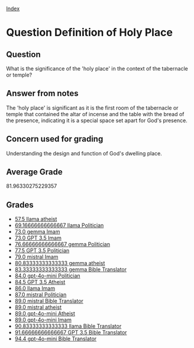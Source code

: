 
[Index](../../index.md)
# Question Definition of Holy Place
## Question
What is the significance of the 'holy place' in the context of the tabernacle or temple?

## Answer from notes
The 'holy place' is significant as it is the first room of the tabernacle or temple that contained the altar of incense and the table with the bread of the presence, indicating it is a special space set apart for God's presence.

## Concern used for grading
Understanding the design and function of God's dwelling place.

## Average Grade
81.96330275229357

## Grades
 * [57.5 llama atheist](../answers/llama_atheist/Definition_of_Holy_Place.md)
 * [69.16666666666667 llama Politician](../answers/llama_Politician/Definition_of_Holy_Place.md)
 * [73.0 gemma Imam](../answers/gemma_Imam/Definition_of_Holy_Place.md)
 * [73.0 GPT 3.5 Imam](../answers/GPT_3.5_Imam/Definition_of_Holy_Place.md)
 * [76.66666666666667 gemma Politician](../answers/gemma_Politician/Definition_of_Holy_Place.md)
 * [77.5 GPT 3.5 Politician](../answers/GPT_3.5_Politician/Definition_of_Holy_Place.md)
 * [79.0 mistral Imam](../answers/mistral_Imam/Definition_of_Holy_Place.md)
 * [80.83333333333333 gemma atheist](../answers/gemma_atheist/Definition_of_Holy_Place.md)
 * [83.33333333333333 gemma Bible Translator](../answers/gemma_Bible_Translator/Definition_of_Holy_Place.md)
 * [84.0 gpt-4o-mini Politician](../answers/gpt-4o-mini_Politician/Definition_of_Holy_Place.md)
 * [84.5 GPT 3.5 Atheist](../answers/GPT_3.5_Atheist/Definition_of_Holy_Place.md)
 * [86.0 llama Imam](../answers/llama_Imam/Definition_of_Holy_Place.md)
 * [87.0 mistral Politician](../answers/mistral_Politician/Definition_of_Holy_Place.md)
 * [89.0 mistral Bible Translator](../answers/mistral_Bible_Translator/Definition_of_Holy_Place.md)
 * [89.0 mistral atheist](../answers/mistral_atheist/Definition_of_Holy_Place.md)
 * [89.0 gpt-4o-mini Atheist](../answers/gpt-4o-mini_Atheist/Definition_of_Holy_Place.md)
 * [89.0 gpt-4o-mini Imam](../answers/gpt-4o-mini_Imam/Definition_of_Holy_Place.md)
 * [90.83333333333333 llama Bible Translator](../answers/llama_Bible_Translator/Definition_of_Holy_Place.md)
 * [91.66666666666667 GPT 3.5 Bible Translator](../answers/GPT_3.5_Bible_Translator/Definition_of_Holy_Place.md)
 * [94.4 gpt-4o-mini Bible Translator](../answers/gpt-4o-mini_Bible_Translator/Definition_of_Holy_Place.md)
